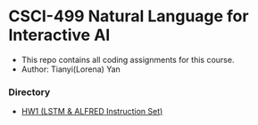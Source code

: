 # CSCI-499 Natural Language for Interactive AI

- This repo contains all coding assignments for this course.
- Author: Tianyi(Lorena) Yan


### Directory
- [HW1 (LSTM & ALFRED Instruction Set)](hw1/)